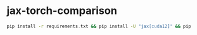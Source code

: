 # jax-torch-comparison

```bash
pip install -r requirements.txt && pip install -U "jax[cuda12]" && pip install --pre torch==2.7.0.dev20250110+cu126 --index-url https://download.pytorch.org/whl/nightly/cu126 --upgrade
```
